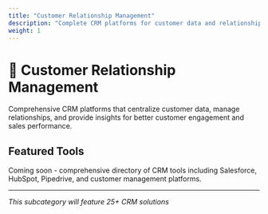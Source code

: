 ```yaml
---
title: "Customer Relationship Management"
description: "Complete CRM platforms for customer data and relationship management"
weight: 1
---
```


# 👥 Customer Relationship Management

Comprehensive CRM platforms that centralize customer data, manage relationships, and provide insights for better customer engagement and sales performance.

## Featured Tools

Coming soon - comprehensive directory of CRM tools including Salesforce, HubSpot, Pipedrive, and customer management platforms.

---

*This subcategory will feature 25+ CRM solutions*